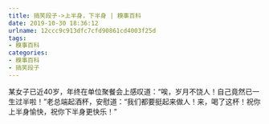 ```yaml
---
title: 搞笑段子->上半身，下半身 | 糗事百科
date: 2019-10-30 18:36:12
urlname: 12ccc9c913dfc7cfd90861cd4003f25d
tags: 
- 糗事百科
categories:
- 糗事百科
- 搞笑段子
---
```

某女子已近40岁，年终在单位聚餐会上感叹道：“唉，岁月不饶人！自己竟然已一生过半啦！”老总端起酒杯，安慰道：“我们都要挺起来做人！来，喝了这杯！祝你上半身愉快，祝你下半身更快乐！”


